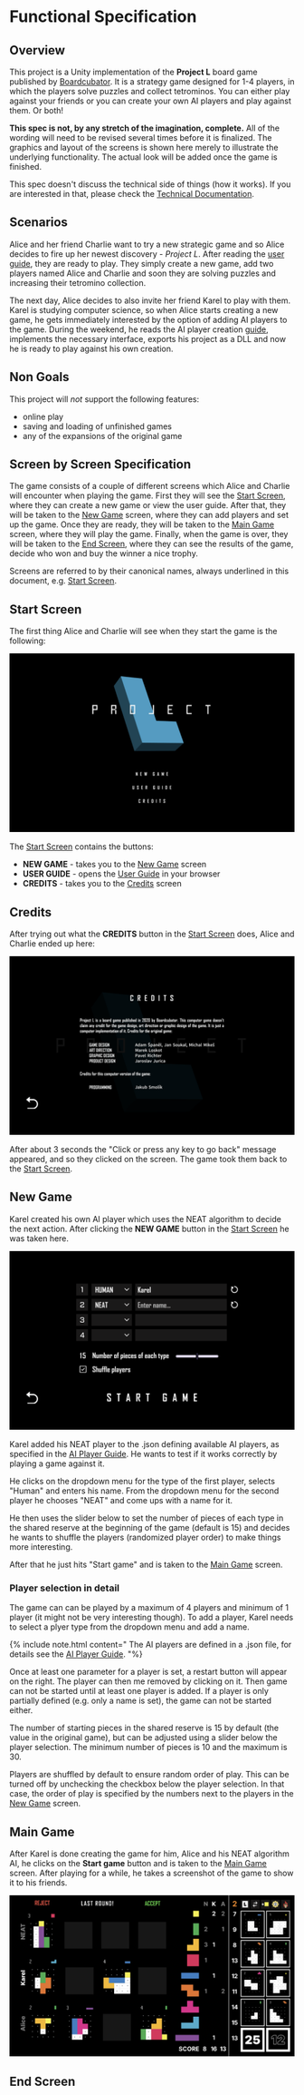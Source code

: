 # Functional Specification

## Overview

This project is a Unity implementation of the **Project L** board game published by [Boardcubator](https://boardcubator.com/). It is a strategy game designed for 1-4 players, in which the players solve puzzles and collect tetrominos. You can either play against your friends or you can create your own AI players and play against them. Or both!

**This spec is not, by any stretch of the imagination, complete.** All of the wording will need to be revised several times before it is finalized. The graphics and layout of the screens is shown here merely to illustrate the underlying functionality. The actual look will be added once the game is finished.

This spec doesn't discuss the technical side of things (how it works). If you are interested in that, please check the [Technical Documentation](../TechnicalDocs/core/index).

## Scenarios

Alice and her friend Charlie want to try a new strategic game and so Alice decides to fire up her newest discovery - _Project L_. After reading the [user guide](../UserDocs/index), they are ready to play. They simply create a new game, add two players named Alice and Charlie and soon they are solving puzzles and increasing their tetromino collection.

The next day, Alice decides to also invite her friend Karel to play with them. Karel is studying computer science, so when Alice starts creating a new game, he gets immediately interested by the option of adding AI players to the game. During the weekend, he reads the AI player creation [guide](../AIPlayerGuide/index), implements the necessary interface, exports his project as a DLL and now he is ready to play against his own creation.

## Non Goals

This project will _not_ support the following features:

- online play
- saving and loading of unfinished games
- any of the expansions of the original game

## Screen by Screen Specification

The game consists of a couple of different screens which Alice and Charlie will encounter when playing the game. First they will see the [<u>Start Screen</u>](#start-screen), where they can create a new game or view the user guide. After that, they will be taken to the [<u>New Game</u>](#new-game) screen, where they can add players and set up the game. Once they are ready, they will be taken to the [<u>Main Game</u>](#main-game) screen, where they will play the game. Finally, when the game is over, they will be taken to the [<u>End Screen</u>](#end-screen), where they can see the results of the game, decide who won and buy the winner a nice trophy.

Screens are referred to by their canonical names, always underlined in this document, e.g. <u>Start Screen</u>.

## Start Screen

The first thing Alice and Charlie will see when they start the game is the following:

![Start Screen](images/start-screen.png)

The <u>Start Screen</u> contains the buttons:

- **NEW GAME** - takes you to the [<u>New Game</u>](#new-game) screen
- **USER GUIDE** - opens the [User Guide](../UserDocs/index) in your browser
- **CREDITS** - takes you to the [<u>Credits</u>](#credits) screen

## Credits

After trying out what the **CREDITS** button in the [<u>Start Screen</u>](#start-screen) does, Alice and Charlie ended up here:

![Credits](images/credits.png)

After about 3 seconds the "Click or press any key to go back" message appeared, and so they clicked on the screen. The game took them back to the [<u>Start Screen</u>](#start-screen).

## New Game

Karel created his own AI player which uses the NEAT algorithm to decide the next action. After clicking the **NEW GAME** button in the [<u>Start Screen</u>](#start-screen) he was taken here.

![New Game](images/new-game.png)

Karel added his NEAT player to the .json defining available AI players, as specified in the [AI Player Guide](../AIPlayerGuide/index). He wants to test if it works correctly by playing a game against it.

He clicks on the dropdown menu for the type of the first player, selects "Human" and enters his name. From the dropdown menu for the second player he chooses "NEAT" and come ups with a name for it.

He then uses the slider below to set the number of pieces of each type in the shared reserve at the beginning of the game (default is 15) and decides he wants to shuffle the players (randomized player order) to make things more interesting.

After that he just hits "Start game" and is taken to the [<u>Main Game</u>](#main-game) screen.

### Player selection in detail

The game can can be played by a maximum of 4 players and minimum of 1 player (it might not be very interesting though). To add a player, Karel needs to select a plyer type from the dropdown menu and add a name.

{% include note.html content="
The AI players are defined in a .json file, for details see the [AI Player Guide](../AIPlayerGuide/index).
"%}

Once at least one parameter for a player is set, a restart button will appear on the right. The player can then me removed by clicking on it. Then game can not be started until at least one player is added. If a player is only partially defined (e.g. only a name is set), the game can not be started either.

The number of starting pieces in the shared reserve is 15 by default (the value in the original game), but can be adjusted using a slider below the player selection. The minimum number of pieces is 10 and the maximum is 30.

Players are shuffled by default to ensure random order of play. This can be turned off by unchecking the checkbox below the player selection. In that case, the order of play is specified by the numbers next to the players in the [<u>New Game</u>](#new-game) screen.

## Main Game

After Karel is done creating the game for him, Alice and his NEAT algorithm AI, he clicks on the **Start game** button and is taken to the [<u>Main Game</u>](#main-game) screen. After playing for a while, he takes a screenshot of the game to show it to his friends.

![Main Game](images/main-game.png)

## End Screen
